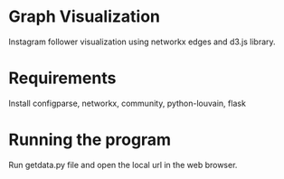 # Graph Visualization
Instagram follower visualization using networkx edges and d3.js library.
# Requirements
Install configparse, networkx, community, python-louvain, flask
# Running the program
Run getdata.py file and open the local url in the web browser.

